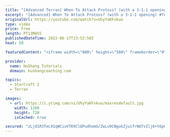 ```yaml
---
title: "[Advanced Terran] When To Attack Protoss? (with a 3-1-1 opening)"
excerpt: "[Advanced] When To Attack Protoss? (with a 3-1-1 opening) #Terran #Starcraft #SC2  ♦ Coaching -------------------------------------------------------------------------- Website: https://www.hushangcoaching.com  Interested in Starcraft lessons? Check out my website! I would love to help you improve and"
originalUrl: https://youtube.com/watch?v=UhyYaKFvkuo
type: video
price: Free
length: PT13M45S
publishedDateTime: 2022-06-17T23:52:50Z
heat: 50

featuredContent: "<iframe width=\"800\" height=\"500\" frameborder=\"0\" src=\"https://www.youtube.com/embed/UhyYaKFvkuo\" allow=\"accelerometer; autoplay; encrypted-media; gyroscope; picture-in-picture\" allowfullscreen></iframe>"

provider:
  name: HuShang Tutorials
  domain: hushangcoaching.com

topics:
  - StarCraft 2
  - Terran

images:
  - url: https://i.ytimg.com/vi/UhyYaKFvkuo/maxresdefault.jpg
    width: 1280
    height: 720
    isCached: true

secured: "zLjd1R3TeL91qWCiuVTK9ClQPudhomG/ZwLu9CNgukZjuifrN6TvIlj6+t6pOksR6yVKhAaxRmi29NREAGUA7p6geEdrGYcKvmtW84ZoZGuF6pvDxjecYRLFoLAkQ19x1uxlXrhJ4h4Z/tXjHP4N4ybckuUuj+MllKk/FKP1ayj/Qg6ajn8Sh5BqrIqENzmw5zlFSfHEYdVmdZ+8ZoI2pKe8ofgGRlWjkncVoaY8jgq/vIZ7FbnUm2Z7NRO8mejbwuV2IKSDd2EdyN+711F6OhJ8VquZ2UG+kxJth/6YYQt6gnpDSsLX9e1MunONOm/YUBDVTDGwbQ7aELlpIvY1siOCROoicP6UR0ATHlsVkrv1JXdC9AROpXQjz+E7BpWlWXixnYIlklVWKZiJ4zLonQN+bm7Y1NhVU8+m1LHvxmo=;1dEJmqrkhwlD08sPo6iKSw=="
---
```


